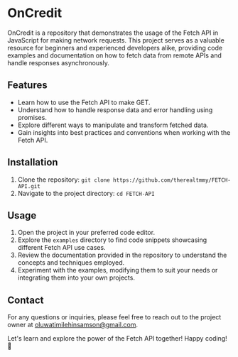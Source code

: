 # OnCredit

OnCredit is a repository that demonstrates the usage of the Fetch API in JavaScript for making network requests. This project serves as a valuable resource for beginners and experienced developers alike, providing code examples and documentation on how to fetch data from remote APIs and handle responses asynchronously.

## Features

- Learn how to use the Fetch API to make GET.
- Understand how to handle response data and error handling using promises.
- Explore different ways to manipulate and transform fetched data.
- Gain insights into best practices and conventions when working with the Fetch API.

## Installation

1. Clone the repository: `git clone https://github.com/therealtmmy/FETCH-API.git`
2. Navigate to the project directory: `cd FETCH-API`

## Usage

1. Open the project in your preferred code editor.
2. Explore the `examples` directory to find code snippets showcasing different Fetch API use cases.
3. Review the documentation provided in the repository to understand the concepts and techniques employed.
4. Experiment with the examples, modifying them to suit your needs or integrating them into your own projects.

## Contact

For any questions or inquiries, please feel free to reach out to the project owner at oluwatimilehinsamson@gmail.com.

Let's learn and explore the power of the Fetch API together! Happy coding! 🚀
